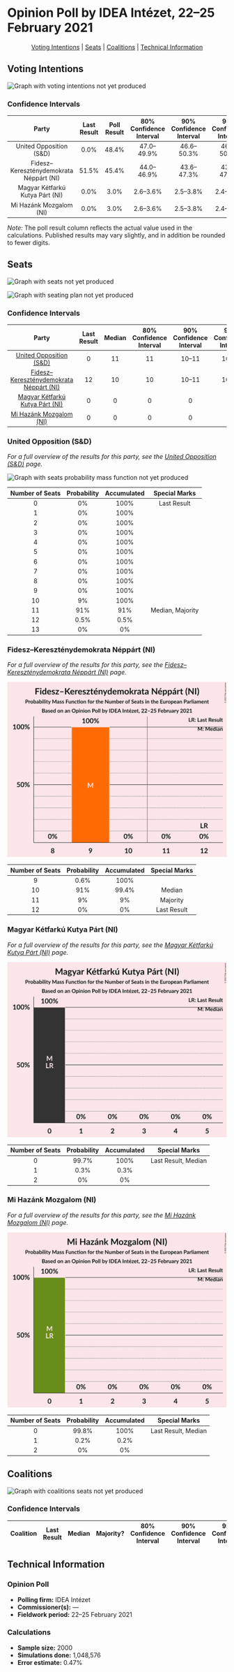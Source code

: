 # Opinion Poll by IDEA Intézet, 22–25 February 2021

<p align="center"><a href="#voting-intentions">Voting Intentions</a> | <a href="#seats">Seats</a> | <a href="#coalitions">Coalitions</a> | <a href="#technical-information">Technical Information</a></p>

## Voting Intentions

![Graph with voting intentions not yet produced](2021-02-25-IDEAIntézet.png "Voting Intentions")

### Confidence Intervals

| Party | Last Result | Poll Result | 80% Confidence Interval | 90% Confidence Interval | 95% Confidence Interval | 99% Confidence Interval |
|:-----:|:-----------:|:-----------:|:-----------------------:|:-----------------------:|:-----------------------:|:-----------------------:|
| United Opposition (S&D) | 0.0% | 48.4% | 47.0–49.9% |46.6–50.3% |46.3–50.6% |45.6–51.3% |
| Fidesz–Kereszténydemokrata Néppárt (NI) | 51.5% | 45.4% | 44.0–46.9% |43.6–47.3% |43.3–47.6% |42.6–48.3% |
| Magyar Kétfarkú Kutya Párt (NI) | 0.0% | 3.0% | 2.6–3.6% |2.5–3.8% |2.4–3.9% |2.2–4.2% |
| Mi Hazánk Mozgalom (NI) | 0.0% | 3.0% | 2.6–3.6% |2.5–3.8% |2.4–3.9% |2.2–4.2% |

*Note:* The poll result column reflects the actual value used in the calculations. Published results may vary slightly, and in addition be rounded to fewer digits.

## Seats

![Graph with seats not yet produced](2021-02-25-IDEAIntézet-seats.png "Seats")

![Graph with seating plan not yet produced](2021-02-25-IDEAIntézet-seating-plan.png "Seating Plan")

### Confidence Intervals

| Party | Last Result | Median | 80% Confidence Interval | 90% Confidence Interval | 95% Confidence Interval | 99% Confidence Interval |
|:-----:|:-----------:|:------:|:-----------------------:|:-----------------------:|:-----------------------:|:-----------------------:|
| <a href="#united-opposition-(s&d)">United Opposition (S&D)</a> | 0 | 11 | 11 |10–11 |10–11 |10–12 |
| <a href="#fidesz–kereszténydemokrata-néppárt-(ni)">Fidesz–Kereszténydemokrata Néppárt (NI)</a> | 12 | 10 | 10 |10–11 |10–11 |9–11 |
| <a href="#magyar-kétfarkú-kutya-párt-(ni)">Magyar Kétfarkú Kutya Párt (NI)</a> | 0 | 0 | 0 |0 |0 |0 |
| <a href="#mi-hazánk-mozgalom-(ni)">Mi Hazánk Mozgalom (NI)</a> | 0 | 0 | 0 |0 |0 |0 |

### United Opposition (S&D)

*For a full overview of the results for this party, see the [United Opposition (S&D)](party-unitedoppositionsd.html) page.*

![Graph with seats probability mass function not yet produced](2021-02-25-IDEAIntézet-seats-pmf-unitedoppositionsd.png "Seats Probability Mass Function")

| Number of Seats | Probability | Accumulated | Special Marks |
|:---------------:|:-----------:|:-----------:|:-------------:|
| 0 | 0% | 100% | Last Result |
| 1 | 0% | 100% |  |
| 2 | 0% | 100% |  |
| 3 | 0% | 100% |  |
| 4 | 0% | 100% |  |
| 5 | 0% | 100% |  |
| 6 | 0% | 100% |  |
| 7 | 0% | 100% |  |
| 8 | 0% | 100% |  |
| 9 | 0% | 100% |  |
| 10 | 9% | 100% |  |
| 11 | 91% | 91% | Median, Majority |
| 12 | 0.5% | 0.5% |  |
| 13 | 0% | 0% |  |

### Fidesz–Kereszténydemokrata Néppárt (NI)

*For a full overview of the results for this party, see the [Fidesz–Kereszténydemokrata Néppárt (NI)](party-fidesz–kereszténydemokratanéppártni.html) page.*

![Graph with seats probability mass function not yet produced](2021-02-25-IDEAIntézet-seats-pmf-fidesz–kereszténydemokratanéppártni.png "Seats Probability Mass Function")

| Number of Seats | Probability | Accumulated | Special Marks |
|:---------------:|:-----------:|:-----------:|:-------------:|
| 9 | 0.6% | 100% |  |
| 10 | 91% | 99.4% | Median |
| 11 | 9% | 9% | Majority |
| 12 | 0% | 0% | Last Result |

### Magyar Kétfarkú Kutya Párt (NI)

*For a full overview of the results for this party, see the [Magyar Kétfarkú Kutya Párt (NI)](party-magyarkétfarkúkutyapártni.html) page.*

![Graph with seats probability mass function not yet produced](2021-02-25-IDEAIntézet-seats-pmf-magyarkétfarkúkutyapártni.png "Seats Probability Mass Function")

| Number of Seats | Probability | Accumulated | Special Marks |
|:---------------:|:-----------:|:-----------:|:-------------:|
| 0 | 99.7% | 100% | Last Result, Median |
| 1 | 0.3% | 0.3% |  |
| 2 | 0% | 0% |  |

### Mi Hazánk Mozgalom (NI)

*For a full overview of the results for this party, see the [Mi Hazánk Mozgalom (NI)](party-mihazánkmozgalomni.html) page.*

![Graph with seats probability mass function not yet produced](2021-02-25-IDEAIntézet-seats-pmf-mihazánkmozgalomni.png "Seats Probability Mass Function")

| Number of Seats | Probability | Accumulated | Special Marks |
|:---------------:|:-----------:|:-----------:|:-------------:|
| 0 | 99.8% | 100% | Last Result, Median |
| 1 | 0.2% | 0.2% |  |
| 2 | 0% | 0% |  |


## Coalitions

![Graph with coalitions seats not yet produced](2021-02-25-IDEAIntézet-coalitions-seats.png "Coalitions Seats")

### Confidence Intervals

| Coalition | Last Result | Median | Majority? | 80% Confidence Interval | 90% Confidence Interval | 95% Confidence Interval | 99% Confidence Interval |
|:---------:|:-----------:|:------:|:---------:|:-----------------------:|:-----------------------:|:-----------------------:|:-----------------------:|


## Technical Information

### Opinion Poll

+ **Polling firm:** IDEA Intézet
+ **Commissioner(s):** —
+ **Fieldwork period:** 22–25 February 2021

### Calculations

+ **Sample size:** 2000
+ **Simulations done:** 1,048,576
+ **Error estimate:** 0.47%

